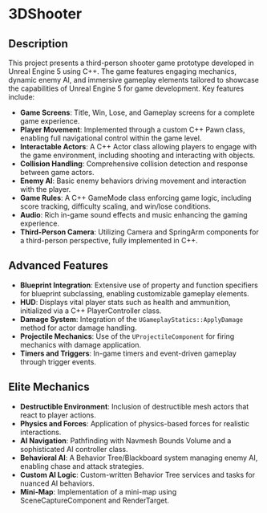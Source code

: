 # 3DShooter

## Description

This project presents a third-person shooter game prototype developed in Unreal Engine 5 using C++. The game features engaging mechanics, dynamic enemy AI, and immersive gameplay elements tailored to showcase the capabilities of Unreal Engine 5 for game development. Key features include:

- **Game Screens**: Title, Win, Lose, and Gameplay screens for a complete game experience.
- **Player Movement**: Implemented through a custom C++ Pawn class, enabling full navigational control within the game level.
- **Interactable Actors**: A C++ Actor class allowing players to engage with the game environment, including shooting and interacting with objects.
- **Collision Handling**: Comprehensive collision detection and response between game actors.
- **Enemy AI**: Basic enemy behaviors driving movement and interaction with the player.
- **Game Rules**: A C++ GameMode class enforcing game logic, including score tracking, difficulty scaling, and win/lose conditions.
- **Audio**: Rich in-game sound effects and music enhancing the gaming experience.
- **Third-Person Camera**: Utilizing Camera and SpringArm components for a third-person perspective, fully implemented in C++.

## Advanced Features

- **Blueprint Integration**: Extensive use of property and function specifiers for blueprint subclassing, enabling customizable gameplay elements.
- **HUD**: Displays vital player stats such as health and ammunition, initialized via a C++ PlayerController class.
- **Damage System**: Integration of the `UGameplayStatics::ApplyDamage` method for actor damage handling.
- **Projectile Mechanics**: Use of the `UProjectileComponent` for firing mechanics with damage application.
- **Timers and Triggers**: In-game timers and event-driven gameplay through trigger events.

## Elite Mechanics

- **Destructible Environment**: Inclusion of destructible mesh actors that react to player actions.
- **Physics and Forces**: Application of physics-based forces for realistic interactions.
- **AI Navigation**: Pathfinding with Navmesh Bounds Volume and a sophisticated AI controller class.
- **Behavioral AI**: A Behavior Tree/Blackboard system managing enemy AI, enabling chase and attack strategies.
- **Custom AI Logic**: Custom-written Behavior Tree services and tasks for nuanced AI behaviors.
- **Mini-Map**: Implementation of a mini-map using SceneCaptureComponent and RenderTarget.
